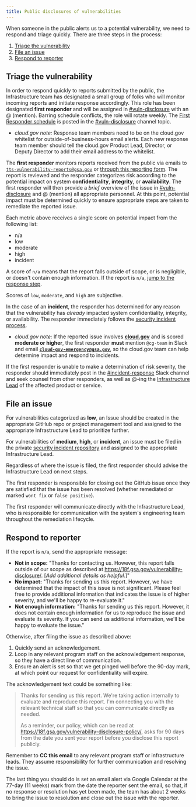 ```yaml
---
title: Public disclosures of vulnerabilities
---
```


When someone in the public alerts us to a potential vulnerability, we need to respond and triage quickly. There are three steps in the process:

1. [Triage the vulnerability](#triage-the-vulnerability)
2. [File an issue](#file-an-issue)
3. [Respond to reporter](#respond-to-reporter)


## Triage the vulnerability

In order to respond quickly to reports submitted by the public, the Infrastructure team has designated a small group of folks who will monitor incoming reports and initiate response accordingly. This role has been designated **first responder** and will be assigned in [#vuln-disclosure](https://gsa-tts.slack.com/messages/vuln-disclosure/) with an @ (mention). Barring schedule conflicts, the role will rotate weekly. The [First Responder schedule](https://docs.google.com/document/d/1rjIUT2ElIWC8wsVGR3sYRqqybcapCnJY7ysGl0IhiH4/edit) is posted in the [#vuln-disclosure](https://gsa-tts.slack.com/messages/vuln-disclosure/) channel topic.

* *cloud.gov note:* Response team members need to be on the cloud.gov whitelist for outside-of-business-hours email alerts. Each new response team member should tell the cloud.gov Product Lead, Director, or Deputy Director to add their email address to the whitelist.

The **first responder** monitors reports received from the public via emails to [`tts-vulnerability-reports@gsa.gov`](mailto:tts-vulnerability-reports@gsa.gov) or [through this reporting form](https://docs.google.com/forms/d/e/1FAIpQLSdhr6REOq8QRZ3C2cRWVHWbjcGgdNL8_nVSGY1cBSl1-tfkWA/viewform). The report is reviewed and the responder categorizes risk according to the potential impact on system **confidentiality**, **integrity**, or **availability**. The first responder will then provide a _brief_ overview of the issue in [#vuln-disclosure](https://gsa-tts.slack.com/messages/vuln-disclosure/) and @ (mention) all appropriate personnel. At this point, potential impact must be determined quickly to ensure appropriate steps are taken to remediate the reported issue.

Each metric above receives a single score on potential impact from the following list:

* n/a
* low
* moderate
* high
* incident

A score of `n/a` means that the report falls outside of scope, or is negligible, or doesn't contain enough information. If the report is `n/a`, [jump to the response step](#respond-to-reporter).

Scores of `low`, `moderate`, and `high` are subjective. 

In the case of an **incident**, the responder has determined for any reason that the vulnerability has _already_ impacted system confidentiality, integrity, or availability. The responder immediately follows the [security incident process](../security-incidents/).

* *cloud.gov note:* If the reported issue involves **[cloud.gov](https://cloud.gov)** and is scored **moderate or higher**, the first responder **must** mention `@cg-team` in Slack and email **[`cloud-gov-emergency@gsa.gov`](mailto:cloud-gov-emergency@gsa.gov)**, so the cloud.gov team can help determine impact and respond to incidents.

If the first responder is unable to make a determination of risk severity, the responder should immediately post in the [#incident-response](https://gsa-tts.slack.com/messages/incident-response) Slack channel and seek counsel from other responders, as well as @-ing the [Infrastructure Lead](https://github.com/18F/Infrastructure/blob/master/ISSUE_TEMPLATE.md) of the affected product or service.

## File an issue

For vulnerabilities categorized as **low**, an Issue should be created in the appropriate GitHub repo or project management tool and assigned to the appropriate Infrastructure Lead to prioritize further.

For vulnerabilities of **medium**, **high**, or **incident**, an issue must be filed in the private [security incident repository](https://github.com/18F/security-incidents/issues) and assigned to the appropriate Infrastructure Lead.

Regardless of where the issue is filed, the first responder should advise the Infrastructure Lead on next steps.

The first responder is responsible for closing out the GitHub issue once they are satisfied that the issue has been resolved (whether remediated or marked `wont fix` or `false positive`).

The first responder will communicate directly with the Infrastructure Lead, who is responsible for communication with the system's engineering team throughout the remediation lifecycle.

## Respond to reporter

If the report is `n/a`, send the appropriate message:

* **Not in scope:** "Thanks for contacting us. However, this report falls outside of our scope as described at https://18f.gsa.gov/vulnerability-disclosure/. [_Add additional details as helpful._]"
* **No impact:** "Thanks for sending us this report. However, we have determined that the impact of this issue is not significant. Please feel free to provide additional information that indicates the issue is of higher severity, and we'll be happy to re-evaluate it."
* **Not enough information:** "Thanks for sending us this report. However, it does not contain enough information for us to reproduce the issue and evaluate its severity. If you can send us additional information, we'll be happy to evaluate the issue."

Otherwise, after filing the issue as described above:

1. Quickly send an acknowledgement.
2. Loop in any relevant program staff on the acknowledgement response, so they have a direct line of communication.
3. Ensure an alert is set so that we get pinged well before the 90-day mark, at which point our request for confidentiality will expire.

The acknowledgement text could be something like:

> Thanks for sending us this report. We're taking action internally to evaluate and reproduce this report. I'm connecting you with the relevant technical staff so that you can communicate directly as needed.
> 
> As a reminder, our policy, which can be read at https://18f.gsa.gov/vulnerability-disclosure-policy/, asks for 90 days from the date you sent your report before you disclose this report publicly.

Remember to **CC this email** to any relevant program staff or infrastructure leads. They assume responsibility for further communication and resolving the issue.

The last thing you should do is set an email alert via Google Calendar at the 77-day (11 weeks) mark from the date the reporter sent the email, so that, if no response or resolution has yet been made, the team has about 2 weeks to bring the issue to resolution and close out the issue with the reporter.
